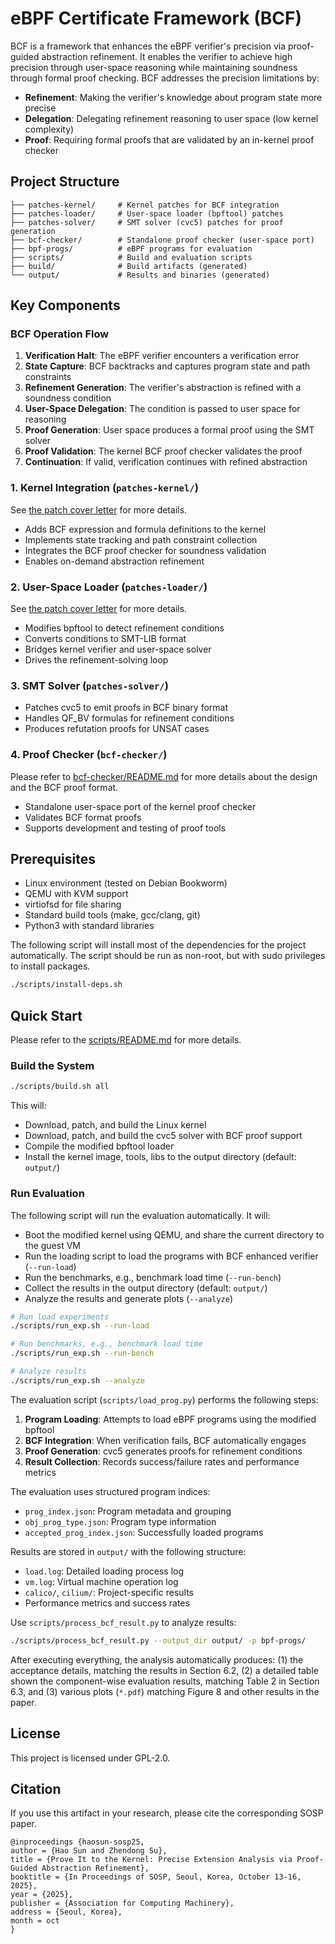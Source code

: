 # eBPF Certificate Framework (BCF)

BCF is a framework that enhances the eBPF verifier's precision via proof-guided abstraction refinement. It enables the verifier to achieve high precision through user-space reasoning while maintaining soundness through formal proof checking. BCF addresses the precision limitations by:

- **Refinement**: Making the verifier's knowledge about program state more precise
- **Delegation**: Delegating refinement reasoning to user space (low kernel complexity)
- **Proof**: Requiring formal proofs that are validated by an in-kernel proof checker

## Project Structure

```
├── patches-kernel/     # Kernel patches for BCF integration
├── patches-loader/     # User-space loader (bpftool) patches
├── patches-solver/     # SMT solver (cvc5) patches for proof generation
├── bcf-checker/        # Standalone proof checker (user-space port)
├── bpf-progs/          # eBPF programs for evaluation
├── scripts/            # Build and evaluation scripts
├── build/              # Build artifacts (generated)
└── output/             # Results and binaries (generated)
```

## Key Components

### BCF Operation Flow

1. **Verification Halt**: The eBPF verifier encounters a verification error
2. **State Capture**: BCF backtracks and captures program state and path constraints
3. **Refinement Generation**: The verifier's abstraction is refined with a soundness condition
4. **User-Space Delegation**: The condition is passed to user space for reasoning
5. **Proof Generation**: User space produces a formal proof using the SMT solver
6. **Proof Validation**: The kernel BCF proof checker validates the proof
7. **Continuation**: If valid, verification continues with refined abstraction

### 1. Kernel Integration (`patches-kernel/`)

See [the patch cover letter](patches-kernel/0000-cover-letter.patch) for more details.

- Adds BCF expression and formula definitions to the kernel
- Implements state tracking and path constraint collection
- Integrates the BCF proof checker for soundness validation
- Enables on-demand abstraction refinement

### 2. User-Space Loader (`patches-loader/`)

See [the patch cover letter](patches-loader/0000-cover-letter.patch) for more details.

- Modifies bpftool to detect refinement conditions
- Converts conditions to SMT-LIB format
- Bridges kernel verifier and user-space solver
- Drives the refinement-solving loop

### 3. SMT Solver (`patches-solver/`)
- Patches cvc5 to emit proofs in BCF binary format
- Handles QF_BV formulas for refinement conditions
- Produces refutation proofs for UNSAT cases

### 4. Proof Checker (`bcf-checker/`)

Please refer to [bcf-checker/README.md](bcf-checker/README.md) for more details about the design and the BCF proof format.

- Standalone user-space port of the kernel proof checker
- Validates BCF format proofs
- Supports development and testing of proof tools

## Prerequisites

- Linux environment (tested on Debian Bookworm)
- QEMU with KVM support
- virtiofsd for file sharing
- Standard build tools (make, gcc/clang, git)
- Python3 with standard libraries

The following script will install most of the dependencies for the project automatically. The script should be run as non-root, but with sudo privileges to install packages.

```bash
./scripts/install-deps.sh
```

## Quick Start

Please refer to the [scripts/README.md](scripts/README.md) for more details.

### Build the System
```bash
./scripts/build.sh all
```

This will:
- Download, patch, and build the Linux kernel
- Download, patch, and build the cvc5 solver with BCF proof support
- Compile the modified bpftool loader
- Install the kernel image, tools, libs to the output directory (default: `output/`)

### Run Evaluation
The following script will run the evaluation automatically. It will:
- Boot the modified kernel using QEMU, and share the current directory to the guest VM
- Run the loading script to load the programs with BCF enhanced verifier (`--run-load`)
- Run the benchmarks, e.g., benchmark load time (`--run-bench`)
- Collect the results in the output directory (default: `output/`)
- Analyze the results and generate plots (`--analyze`)

```bash
# Run load experiments
./scripts/run_exp.sh --run-load

# Run benchmarks, e.g., benchmark load time
./scripts/run_exp.sh --run-bench

# Analyze results
./scripts/run_exp.sh --analyze
```

The evaluation script (`scripts/load_prog.py`) performs the following steps:

1. **Program Loading**: Attempts to load eBPF programs using the modified bpftool
2. **BCF Integration**: When verification fails, BCF automatically engages
3. **Proof Generation**: cvc5 generates proofs for refinement conditions
4. **Result Collection**: Records success/failure rates and performance metrics

The evaluation uses structured program indices:
- `prog_index.json`: Program metadata and grouping
- `obj_prog_type.json`: Program type information
- `accepted_prog_index.json`: Successfully loaded programs


Results are stored in `output/` with the following structure:
- `load.log`: Detailed loading process log
- `vm.log`: Virtual machine operation log
- `calico/`, `cilium/`: Project-specific results
- Performance metrics and success rates

Use `scripts/process_bcf_result.py` to analyze results:
```bash
./scripts/process_bcf_result.py --output_dir output/ -p bpf-progs/
```

After executing everything, the analysis automatically produces: (1) the acceptance details, matching the results in Section 6.2, (2) a detailed table shown the component-wise evaluation results, matching Table 2 in Section 6.3, and (3) various plots (`*.pdf`) matching Figure 8 and other results in the paper.

## License

This project is licensed under GPL-2.0.

## Citation

If you use this artifact in your research, please cite the corresponding SOSP paper.

```
@inproceedings {haosun-sosp25,
author = {Hao Sun and Zhendong Su},
title = {Prove It to the Kernel: Precise Extension Analysis via Proof-Guided Abstraction Refinement},
booktitle = {In Proceedings of SOSP, Seoul, Korea, October 13-16, 2025},
year = {2025},
publisher = {Association for Computing Machinery},
address = {Seoul, Korea},
month = oct
}
```
